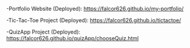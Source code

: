 -Portfolio Website (Deployed): https://falcor626.github.io/my-portfolio/ 

-Tic-Tac-Toe Project (Deployed): https://falcor626.github.io/tictactoe/

-QuizApp Project (Deployed): https://falcor626.github.io/quizApp/chooseQuiz.html
